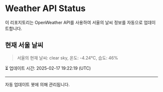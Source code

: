 
# Weather API Status

이 리포지토리는 OpenWeather API를 사용하여 서울의 날씨 정보를 자동으로 업데이트합니다.

## 현재 서울 날씨
> 서울의 현재 날씨: clear sky, 온도: -4.24°C, 습도: 46%

⏳ 업데이트 시간: 2025-02-17 19:22:19 (UTC)

---
자동 업데이트 봇에 의해 관리됩니다.
